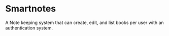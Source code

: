 # Smartnotes
A Note keeping system that can create, edit, and list books per user with an authentication system.